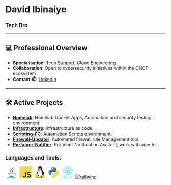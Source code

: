 # David Ibinaiye 

### Tech Bro
---

## 💻 Professional Overview

- **Specialisation**: Tech Support, Cloud Engineering 
- **Collaboration**: Open to cybersecurity initiatives within the CNCF ecosystem
- **Contact 📫**: [LinkedIn](https://www.linkedin.com/in/davidibinaiye/)

---

## 🛠️ Active Projects

- **[Homelab](https://github.com/dhaevyd/Homelab)**: Homelab Docker Apps, Automation and security testing environment.
- **[Infrastructure](https://github.com/dhaevyd/Infrastructure)**: Infrastructure as code.
- **[Scripting-FC](https://github.com/dhaevyd/Scripting-FC)**: Automation Scripts environment.
- **[Firewall-Updater](https://github.com/dhaevyd/firewall-updater)**: Automated firewall rule Management tool.
- **[Portainer-Notifier](https://github.com/dhaevyd/portainer-notif-multi)**: Portainer Notification Asistant, work with agents.


<h3 align="left">Languages and Tools:</h3>
<p align="left"> <a href="https://www.java.com" target="_blank" rel="noreferrer"> <img src="https://raw.githubusercontent.com/devicons/devicon/master/icons/java/java-original.svg" alt="java" width="40" height="40"/> </a> <a href="https://developer.mozilla.org/en-US/docs/Web/JavaScript" target="_blank" rel="noreferrer"> <img src="https://raw.githubusercontent.com/devicons/devicon/master/icons/javascript/javascript-original.svg" alt="javascript" width="40" height="40"/> </a> <a href="https://www.linux.org/" target="_blank" rel="noreferrer"> <img src="https://raw.githubusercontent.com/devicons/devicon/master/icons/linux/linux-original.svg" alt="linux" width="40" height="40"/> </a> <a href="https://www.python.org" target="_blank" rel="noreferrer"> <img src="https://raw.githubusercontent.com/devicons/devicon/master/icons/python/python-original.svg" alt="python" width="40" height="40"/> </a> <a href="https://reactjs.org/" target="_blank" rel="noreferrer"> <img src="https://raw.githubusercontent.com/devicons/devicon/master/icons/react/react-original-wordmark.svg" alt="react" width="40" height="40"/> </a> <a href="https://tailwindcss.com/" target="_blank" rel="noreferrer"> <img src="https://www.vectorlogo.zone/logos/tailwindcss/tailwindcss-icon.svg" alt="tailwind" width="40" height="40"/> </a> </p>

<!--
**dhaevyd/dhaevyd** is a ✨ _special_ ✨ repository because its `README.md` (this file) appears on your GitHub profile.

Here are some ideas to get you started:

- 🔭 I’m currently working on ...
- 🌱 I’m currently learning ...
- 👯 I’m looking to collaborate on ...
- 🤔 I’m looking for help with ...
- 💬 Ask me about ...
- 📫 How to reach me: ...
- 😄 Pronouns: ...
- ⚡ Fun fact: ...
-->
